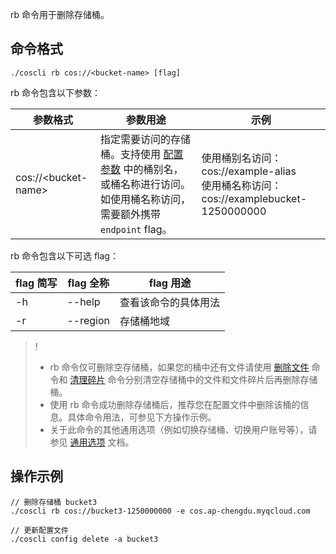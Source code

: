rb 命令用于删除存储桶。

## 命令格式
```plaintext
./coscli rb cos://<bucket-name> [flag]
```

rb 命令包含以下参数：

| 参数格式  | 参数用途     | 示例                |
| --------- | ------------- | ------------------------ |
| cos://&lt;bucket-name&gt; | 指定需要访问的存储桶。支持使用 [配置参数](https://intl.cloud.tencent.com/document/product/436/43265) 中的桶别名，或桶名称进行访问。如使用桶名称访问，需要额外携带 `endpoint` flag。  |使用桶别名访问：cos://example-alias<br>使用桶名称访问：cos://examplebucket-1250000000    |

rb 命令包含以下可选 flag：

| flag 简写 | flag 全称     | flag 用途                |
| --------- | ------------- | ------------------------ |
| -h |  --help |   查看该命令的具体用法  |
| -r        | --region      | 存储桶地域               |

>!
>- rb 命令仅可删除空存储桶，如果您的桶中还有文件请使用 [删除文件](https://intl.cloud.tencent.com/document/product/436/43258) 命令和 [清理碎片](https://intl.cloud.tencent.com/document/product/436/43261) 命令分别清空存储桶中的文件和文件碎片后再删除存储桶。
>- 使用 rb 命令成功删除存储桶后，推荐您在配置文件中删除该桶的信息。具体命令用法，可参见下方操作示例。
>- 关于此命令的其他通用选项（例如切换存储桶、切换用户账号等），请参见 [通用选项](https://intl.cloud.tencent.com/document/product/436/46273) 文档。

## 操作示例

```plaintext
// 删除存储桶 bucket3
./coscli rb cos://bucket3-1250000000 -e cos.ap-chengdu.myqcloud.com
```

```plaintext
// 更新配置文件
./coscli config delete -a bucket3
```
